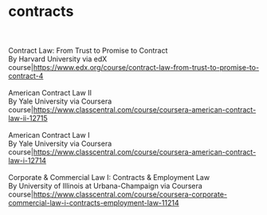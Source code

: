 # contracts<br><br>

Contract Law: From Trust to Promise to Contract<br>By Harvard University via edX<br>course|https://www.edx.org/course/contract-law-from-trust-to-promise-to-contract-4<br><br>
American Contract Law II<br>By Yale University via Coursera<br>course|https://www.classcentral.com/course/coursera-american-contract-law-ii-12715<br><br>
American Contract Law I<br>By Yale University via Coursera<br>course|https://www.classcentral.com/course/coursera-american-contract-law-i-12714<br><br>
Corporate & Commercial Law I: Contracts & Employment Law<br>By University of Illinois at Urbana-Champaign via Coursera<br>course|https://www.classcentral.com/course/coursera-corporate-commercial-law-i-contracts-employment-law-11214<br><br>
